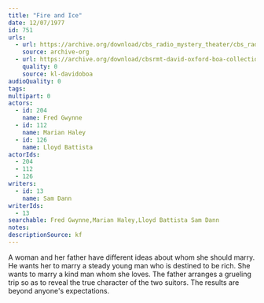 ```yaml
---
title: "Fire and Ice"
date: 12/07/1977
id: 751
urls: 
  - url: https://archive.org/download/cbs_radio_mystery_theater/cbs_radio_mystery_theater-0751-0800.zip/cbs_radio_mystery_theater-0751-0800%2Fcbsrmt_0751_fire_and_ice.mp3
    source: archive-org
  - url: https://archive.org/download/cbsrmt-david-oxford-boa-collection/CBSRMT-771207-0751-Fire-and-Ice-(128-48)_WBBM-JE-{BoA}.mp3
    quality: 0
    source: kl-davidoboa
audioQuality: 0
tags: 
multipart: 0
actors:  
  - id: 204
    name: Fred Gwynne  
  - id: 112
    name: Marian Haley  
  - id: 126
    name: Lloyd Battista
actorIds:  
  - 204  
  - 112  
  - 126
writers:  
  - id: 13
    name: Sam Dann
writerIds:  
  - 13
searchable: Fred Gwynne,Marian Haley,Lloyd Battista Sam Dann
notes: 
descriptionSource: kf
---
```

A woman and her father have different ideas about whom she should marry. He wants her to marry a steady young man who is destined to be rich. She wants to marry a kind man whom she loves. The father arranges a grueling trip so as to reveal the true character of the two suitors. The results are beyond anyone's expectations.